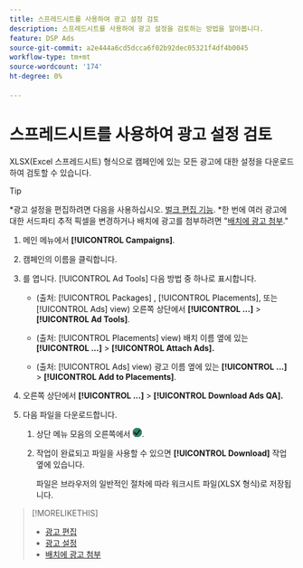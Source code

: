 ```yaml
---
title: 스프레드시트를 사용하여 광고 설정 검토
description: 스프레드시트를 사용하여 광고 설정을 검토하는 방법을 알아봅니다.
feature: DSP Ads
source-git-commit: a2e444a6cd5dcca6f02b92dec05321f4df4b0045
workflow-type: tm+mt
source-wordcount: '174'
ht-degree: 0%

---
```


# 스프레드시트를 사용하여 광고 설정 검토

XLSX(Excel 스프레드시트) 형식으로 캠페인에 있는 모든 광고에 대한 설정을 다운로드하여 검토할 수 있습니다.<!-- Clarify once I can get this to work: Do these include all ads in the campaign, only active ads in live or pending campaigns, or what? And does it include all possible settings, or just a subset?  -->

>[!TIP]
>
>*광고 설정을 편집하려면 다음을 사용하십시오. [벌크 편집 기능](/help/dsp/campaign-management/ads/ad-edit.md).
>*한 번에 여러 광고에 대한 서드파티 추적 픽셀을 변경하거나 배치에 광고를 첨부하려면 &quot;[배치에 광고 첨부](/help/dsp/campaign-management/ads/ad-attach-to-placement.md).&quot;

1. 메인 메뉴에서 **[!UICONTROL Campaigns]**.

1. 캠페인의 이름을 클릭합니다.

1. 를 엽니다. [!UICONTROL Ad Tools] 다음 방법 중 하나로 표시합니다.

   * (출처: [!UICONTROL Packages] , [!UICONTROL Placements], 또는 [!UICONTROL Ads] view) 오른쪽 상단에서 **[!UICONTROL ...]** > **[!UICONTROL Ad Tools]**.

   * (출처: [!UICONTROL Placements] view) 배치 이름 옆에 있는 **[!UICONTROL ...]** > **[!UICONTROL Attach Ads].**

   * (출처: [!UICONTROL Ads] view) 광고 이름 옆에 있는  **[!UICONTROL ...]** > **[!UICONTROL Add to Placements]**.

1. 오른쪽 상단에서 **[!UICONTROL ...]** > **[!UICONTROL Download Ads QA].**

1. 다음 파일을 다운로드합니다.

   1. 상단 메뉴 모음의 오른쪽에서 ![작업](/help/dsp/assets/downloads.png).

   1. 작업이 완료되고 파일을 사용할 수 있으면 **[!UICONTROL Download]** 작업 옆에 있습니다.

      파일은 브라우저의 일반적인 절차에 따라 워크시트 파일(XLSX 형식)로 저장됩니다.

>[!MORELIKETHIS]
>
>* [광고 편집](/help/dsp/campaign-management/ads/ad-edit.md)
>* [광고 설정](/help/dsp/campaign-management/ads/placeadment-settings.md)
>* [배치에 광고 첨부](/help/dsp/campaign-management/ads/ad-attach-to-placement.md)
